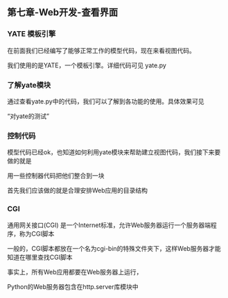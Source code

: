 ## 第七章-Web开发-查看界面

### YATE 模板引擎
在前面我们已经编写了能够正常工作的模型代码，现在来看视图代码。  

我们使用的是YATE，一个模板引擎。详细代码可见 yate.py  

### 了解yate模块

通过查看yate.py中的代码，我们可以了解到各功能的使用。具体效果可见

“对yate的测试”

### 控制代码

模型代码已经ok，也知道如何利用yate模块来帮助建立视图代码，我们接下来要做的就是

用一些控制器代码把他们整合到一块  

首先我们应该做的就是合理安排Web应用的目录结构

### CGI

通用网关接口(CGI) 是一个Internet标准，允许Web服务器运行一个服务器端程序，称为CGI脚本

一般的，CGI脚本都放在一个名为cgi-bin的特殊文件夹下，这样Web服务器才能知道在哪里查找CGI脚本

事实上，所有Web应用都要在Web服务器上运行，  

Python的Web服务器包含在http.server库模块中

